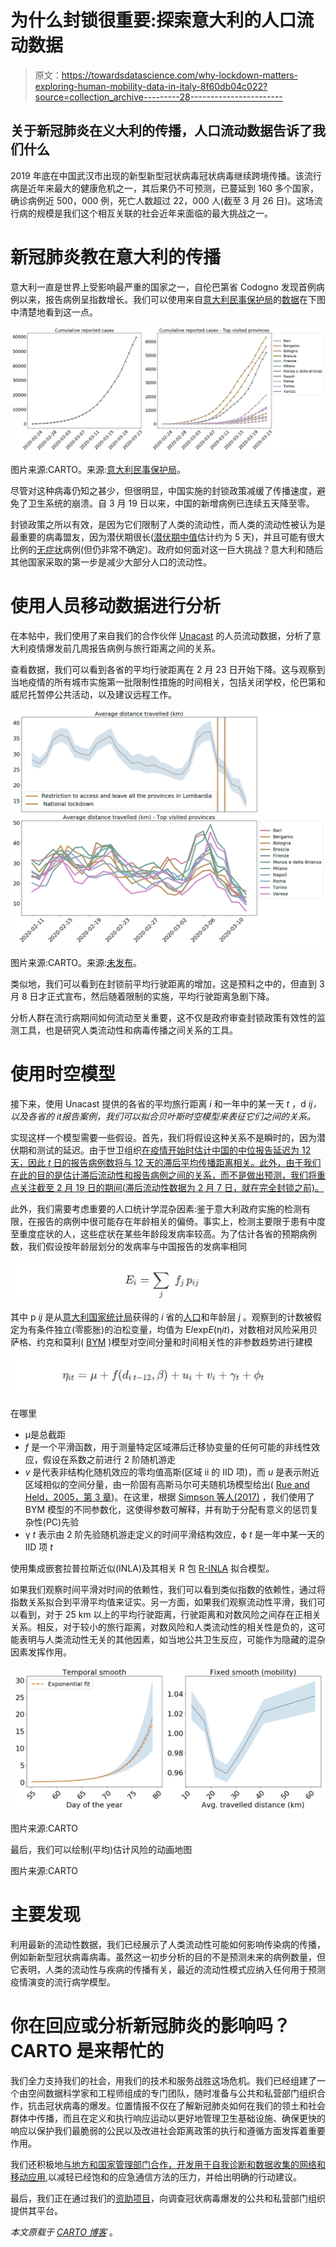 # 为什么封锁很重要:探索意大利的人口流动数据

> 原文：<https://towardsdatascience.com/why-lockdown-matters-exploring-human-mobility-data-in-italy-8f60db04c022?source=collection_archive---------28----------------------->

## 关于新冠肺炎在义大利的传播，人口流动数据告诉了我们什么

2019 年底在中国武汉市出现的新型新型冠状病毒冠状病毒继续跨境传播。该流行病是近年来最大的健康危机之一，其后果仍不可预测，已蔓延到 160 多个国家，确诊病例近 500，000 例，死亡人数超过 22，000 人(截至 3 月 26 日)。这场流行病的规模是我们这个相互关联的社会近年来面临的最大挑战之一。

# 新冠肺炎教在意大利的传播

意大利一直是世界上受影响最严重的国家之一，自伦巴第省 Codogno 发现首例病例以来，报告病例呈指数增长。我们可以使用来自[意大利民事保护局](http://www.protezionecivile.gov.it/)的[数据](https://github.com/pcm-dpc/COVID-19)在下图中清楚地看到这一点。

![](img/d143592ed4c09d998196114f492f1c74.png)

图片来源:CARTO。来源:[意大利民事保护局](http://www.protezionecivile.gov.it/)。

尽管对这种病毒仍知之甚少，但很明显，中国实施的封锁政策减缓了传播速度，避免了卫生系统的崩溃。自 3 月 19 日以来，中国的新增病例已连续五天降至零。

封锁政策之所以有效，是因为它们限制了人类的流动性，而人类的流动性被认为是最重要的病毒盟友，因为潜伏期很长([潜伏期中值](https://www.ncbi.nlm.nih.gov/pubmed/32150748)估计约为 5 天)，并且可能有很大比例的[无症状](https://cmmid.github.io/topics/covid19/severity/global_cfr_estimates.html)病例(但仍非常不确定)。政府如何面对这一巨大挑战？意大利和随后其他国家采取的第一步是减少大部分人口的流动性。

# 使用人员移动数据进行分析

在本帖中，我们使用了来自我们的合作伙伴 [Unacast](http://www.unacast.com/) 的人员流动数据，分析了意大利疫情爆发前几周报告病例与旅行距离之间的关系。

查看数据，我们可以看到各省的平均行驶距离在 2 月 23 日开始下降。这与观察到当地疫情的所有城市实施第一批限制性措施的时间相关，包括关闭学校，伦巴第和威尼托暂停公共活动，以及建议远程工作。

![](img/8c8263736101f82fc76ce0570226ed3d.png)

图片来源:CARTO。来源:[未发布](http://www.unacast.com/)。

类似地，我们可以看到在封锁前平均行驶距离的增加，这是预料之中的，但直到 3 月 8 日才正式宣布，然后随着限制的实施，平均行驶距离急剧下降。

分析人群在流行病期间如何流动至关重要，这不仅是政府审查封锁政策有效性的监测工具，也是研究人类流动性和病毒传播之间关系的工具。

# 使用时空模型

接下来，使用 Unacast 提供的各省的平均旅行距离 *i* 和一年中的某一天 *t* ，d *ij，*以及各省的 it*报告案例，我们可以拟合贝叶斯时空模型来表征它们之间的关系。*

实现这样一个模型需要一些假设。首先，我们将假设这种关系不是瞬时的，因为潜伏期和测试的延迟。由于世卫组织[在疫情开始时估计中国的中位报告延迟为 12 天，因此 *t* 日的报告病例数将与 12 天的滞后平均传播距离相关。此外，由于我们在此的目的是估计滞后流动性和报告病例之间的关系，而不是做出预测，我们将重点关注截至 2 月 19 日的期间(滞后流动性数据为 2 月 7 日，就在完全封锁之前)。](https://www.who.int/docs/default-source/coronaviruse/whochina-joint-mission-on-covid-19-final-report.pdf)

此外，我们需要考虑重要的人口统计学混杂因素:鉴于意大利政府实施的检测有限，在报告的病例中很可能存在年龄相关的偏倚。事实上，检测主要限于患有中度至重度症状的人，这些症状在某些年龄段发病率较高。为了估计各省的预期病例数，我们假设按年龄层划分的发病率与中国报告的发病率相同

![](img/ed3cd64f12b21a8cfd25cd506b4e84df.png)

其中 p *ij* 是从[意大利国家统计局](https://www.istat.it/)获得的 *i* 省的[人口](http://dati.istat.it/Index.aspx?DataSetCode=DCIS_POPRES1)和年龄层 *j* 。观察到的计数被假定为有条件独立(零膨胀)的泊松变量，均值为 E*I*exp*E*(η*it*)，对数相对风险采用贝萨格、约克和莫利( [BYM](https://link.springer.com/article/10.1007/BF00116466) )模型对空间分量和时间相关性的非参数趋势进行建模

![](img/c4aa7cb54a715265af1e55e78788238f.png)

在哪里

*   μ是总截距
*   *f* 是一个平滑函数，用于测量特定区域滞后迁移协变量的任何可能的非线性效应，假设在系数之前进行 2 阶随机游走
*   *v* 是代表非结构化随机效应的零均值高斯(区域 ii 的 IID 项)，而 *u* 是表示附近区域相似的空间分量，由一阶固有高斯马尔可夫随机场模型给出( [Rue and Held，2005，第 3 章](https://www.crcpress.com/Gaussian-Markov-Random-Fields-Theory-and-Applications/Rue-Held/p/book/9781584884323))。在这里，根据 [Simpson 等人(2017)](https://repository.kaust.edu.sa/bitstream/handle/10754/623413/euclid.ss.1491465621.pdf?sequence=1) ，我们使用了 BYM 模型的不同参数化，这使得参数可解释，并有助于分配有意义的惩罚复杂性(PC)先验
*   γ *t* 表示由 2 阶先验随机游走定义的时间平滑结构效应，ϕ *t* 是一年中某一天的 IID 项 *t*

使用集成嵌套拉普拉斯近似(INLA)及其相关 R 包 [R-INLA](http://www.r-inla.org/) 拟合模型。

如果我们观察时间平滑对时间的依赖性，我们可以看到类似指数的依赖性，通过将指数关系拟合到平滑平均值来证实。另一方面，如果我们观察流动性平滑，我们可以看到，对于 25 km 以上的平均行驶距离，行驶距离和对数风险之间存在正相关关系。相反，对于较小的旅行距离，对数风险和人类流动性的相关性是负的，这可能表明与人类流动性无关的其他因素，如当地公共卫生反应，可能作为隐藏的混杂因素发挥作用。

![](img/16471846a1a949029e82e25d12164ef3.png)

图片来源:CARTO

最后，我们可以绘制(平均)估计风险的动画地图

图片来源:CARTO

# 主要发现

利用最新的流动性数据，我们已经展示了人类流动性可能如何影响传染病的传播，例如新新型冠状病毒病毒。虽然这一初步分析的目的不是预测未来的病例数量，但它表明，人类的流动性与疾病的传播有关，最近的流动性模式应纳入任何用于预测疫情演变的流行病学模型。

# 你在回应或分析新冠肺炎的影响吗？CARTO 是来帮忙的

我们全力支持我们的社会，用我们的技术和服务战胜这场危机。我们已经组建了一个由空间数据科学家和工程师组成的专门团队，随时准备与公共和私营部门组织合作，抗击冠状病毒的爆发。位置情报不仅在了解新冠肺炎如何在我们的领土和社会群体中传播，而且在定义和执行响应运动以更好地管理卫生基础设施、确保更快的响应以保护我们最脆弱的公民以及改进社会距离政策的执行和遵循方面发挥着重要作用。

我们还积极地[与地方和国家管理部门合作，开发用于自我诊断和数据收集的网络和移动应用](https://carto.com/blog/carto-develops-app-against-coronavirus/),以减轻已经饱和的应急通信方法的压力，并给出明确的行动建议。

最后，我们正在通过我们的[资助项目](https://carto.com/grants/)，向调查冠状病毒爆发的公共和私营部门组织提供其平台。

*本文原载于* [*CARTO 博客*](https://carto.com/blog/) 。